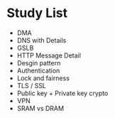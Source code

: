 # Study List

- DMA
- DNS with Details
- GSLB
- HTTP Message Detail
- Desgin pattern
- Authentication
- Lock and fairness
- TLS / SSL
- Public key + Private key crypto
- VPN
- SRAM vs DRAM
